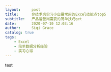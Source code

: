 ```yaml
---
layout:     post
title:      非技术岗实习小白最常用的Excel技能点top5
subtitle:   产品运营岗需要的简单技巧get
date:       2020-07-10 12:03:16
author:     Siqi Grace
catalog: true
tags:
    - Excel
    - 简单数据分析经验
    - 实习心得
---
```


test
